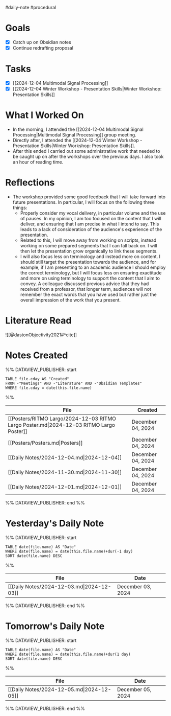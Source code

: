 #daily-note #procedural 

# Goals

- [x] Catch up on Obsidian notes
- [x] Continue redrafting proposal

# Tasks

- [x] [[2024-12-04 Multimodal Signal Processing]]
- [x] [[2024-12-04 Winter Workshop - Presentation Skills|Winter Workshop: Presentation Skills]]

# What I Worked On

- In the morning, I attended the [[2024-12-04 Multimodal Signal Processing|Multimodal Signal Processing]] group meeting.
- Directly after, I attended the [[2024-12-04 Winter Workshop - Presentation Skills|Winter Workshop: Presentation Skills]].
- After this ended I carried out some administrative work that needed to be caught up on after the workshops over the previous days. I also took an hour of reading time.

# Reflections

- The workshop provided some good feedback that I will take forward into future presentations. In particular, I will focus on the following three things:
	- Properly consider my vocal delivery, in particular volume and the use of pauses. In my opinion, I am too focused on the content that I will deliver, and ensuring that I am precise in what I intend to say. This leads to a lack of consideration of the audience's experience of the presentation.
	- Related to this, I will move away from working on scripts, instead working on some prepared segments that I can fall back on. I will then let the presentation grow organically to link these segments.
	- I will also focus less on terminology and instead more on content. I should still target the presentation towards the audience, and for example, if I am presenting to an academic audience I should employ the correct terminology, but I will focus less on ensuring exactitude and more on using terminology to support the content that I aim to convey. A colleague discussed previous advice that they had received from a professor, that longer term, audiences will not remember the exact words that you have used but rather just the overall impression of the work that you present.

# Literature Read

![[@dastonObjectivity2021#^cite]]

# Notes Created


%% DATAVIEW_PUBLISHER: start
```dataview
TABLE file.cday AS "Created"
FROM -"Meetings" AND -"Literature" AND -"Obsidian Templates"
WHERE file.cday = date(this.file.name)
```
%%

| File                                                                                    | Created           |
| --------------------------------------------------------------------------------------- | ----------------- |
| [[Posters/RITMO Largo/2024-12-03 RITMO Largo Poster.md\|2024-12-03 RITMO Largo Poster]] | December 04, 2024 |
| [[Posters/Posters.md\|Posters]]                                                         | December 04, 2024 |
| [[Daily Notes/2024-12-04.md\|2024-12-04]]                                               | December 04, 2024 |
| [[Daily Notes/2024-11-30.md\|2024-11-30]]                                               | December 04, 2024 |
| [[Daily Notes/2024-12-01.md\|2024-12-01]]                                               | December 04, 2024 |

%% DATAVIEW_PUBLISHER: end %%

# Yesterday's Daily Note

%% DATAVIEW_PUBLISHER: start
```dataview
TABLE date(file.name) AS "Date"
WHERE date(file.name) = date(this.file.name)+dur(-1 day)
SORT date(file.name) DESC
```
%%

| File                                      | Date              |
| ----------------------------------------- | ----------------- |
| [[Daily Notes/2024-12-03.md\|2024-12-03]] | December 03, 2024 |

%% DATAVIEW_PUBLISHER: end %%
# Tomorrow's Daily Note

%% DATAVIEW_PUBLISHER: start
```dataview
TABLE date(file.name) AS "Date"
WHERE date(file.name) = date(this.file.name)+dur(1 day)
SORT date(file.name) DESC
```
%%

| File                                      | Date              |
| ----------------------------------------- | ----------------- |
| [[Daily Notes/2024-12-05.md\|2024-12-05]] | December 05, 2024 |

%% DATAVIEW_PUBLISHER: end %%


